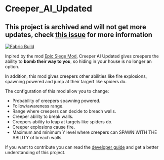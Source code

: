 # Creeper_AI_Updated

## This project is archived and will not get more updates, check [this issue](https://github.com/SrGnis/Creeper_AI_Updated/issues/24) for more information

[![Fabric Build](https://github.com/SrGnis/Creeper_AI_Updated/actions/workflows/fabric_build.yml/badge.svg?branch=master)](https://github.com/SrGnis/Creeper_AI_Updated/actions/workflows/fabric_build.yml)

Inpired by the mod [Epic Siege Mod](https://www.curseforge.com/minecraft/mc-mods/epic-siege-mod), Creeper AI Updated gives creepers the ability to **bomb their way to you**, so hiding in your house is no longer an option.

In addition, this mod gives creepers other abilities like fire explosions, spawning powered and jump at their targert like spiders do.

The configuration of this mod allow you to change:
* Probability of creepers spawning powered.
* Follow/awareness range.
* Range where creepers can decide to breach walls.
* Creeper ability to break walls.
* Creepers ability to leap at targets like spiders do.
* Creeper explosions cause fire.
* Maximum and minimum Y level where creepers can SPAWN WITH THE ABILITY of breach walls.


If you want to contribute you can read the [developer guide](docs/index.md) and get a better understanding of this project.

